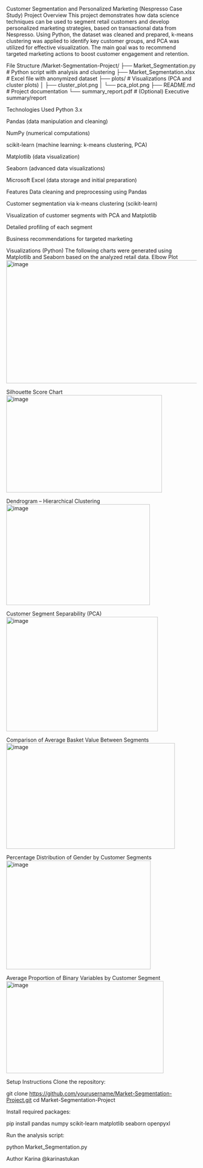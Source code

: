 Customer Segmentation and Personalized Marketing (Nespresso Case Study)
Project Overview
This project demonstrates how data science techniques can be used to segment retail customers and develop personalized marketing strategies, based on transactional data from Nespresso. Using Python, the dataset was cleaned and prepared, k-means clustering was applied to identify key customer groups, and PCA was utilized for effective visualization. The main goal was to recommend targeted marketing actions to boost customer engagement and retention.

File Structure
/Market-Segmentation-Project/
├── Market_Segmentation.py        # Python script with analysis and clustering
├── Market_Segmentation.xlsx      # Excel file with anonymized dataset
├── plots/                        # Visualizations (PCA and cluster plots)
│   ├── cluster_plot.png
│   └── pca_plot.png
├── README.md                     # Project documentation
└── summary_report.pdf            # (Optional) Executive summary/report

Technologies Used
Python 3.x

Pandas (data manipulation and cleaning)

NumPy (numerical computations)

scikit-learn (machine learning: k-means clustering, PCA)

Matplotlib (data visualization)

Seaborn (advanced data visualizations)

Microsoft Excel (data storage and initial preparation)

Features
Data cleaning and preprocessing using Pandas

Customer segmentation via k-means clustering (scikit-learn)

Visualization of customer segments with PCA and Matplotlib

Detailed profiling of each segment

Business recommendations for targeted marketing

Visualizations (Python)
The following charts were generated using Matplotlib and Seaborn based on the analyzed retail data.
Elbow Plot
<img width="521" height="325" alt="image" src="https://github.com/user-attachments/assets/4a63ac2c-b00b-48c8-9c91-f4fb048ec7e2" />

Silhouette Score Chart
<img width="412" height="257" alt="image" src="https://github.com/user-attachments/assets/9c0ef7ff-47c1-4e38-9b2f-c846f8c0be67" />

Dendrogram – Hierarchical Clustering
<img width="380" height="266" alt="image" src="https://github.com/user-attachments/assets/9f21b436-8be5-4211-84fb-fce32383c1ee" />

Customer Segment Separability (PCA)
<img width="401" height="302" alt="image" src="https://github.com/user-attachments/assets/1d92e0c9-a5e0-4bd1-9aa4-9756ffd38aca" />

Comparison of Average Basket Value Between Segments
<img width="446" height="279" alt="image" src="https://github.com/user-attachments/assets/6dfc8b5f-3389-46c0-8069-17343b15b2be" />

Percentage Distribution of Gender by Customer Segments
<img width="382" height="287" alt="image" src="https://github.com/user-attachments/assets/a31f15a5-265c-44e9-85b4-afaf18c938d4" />

Average Proportion of Binary Variables by Customer Segment
<img width="416" height="243" alt="image" src="https://github.com/user-attachments/assets/34b50e30-7745-47c2-9624-2e82f87a28a1" />

Setup Instructions
Clone the repository:

git clone https://github.com/yourusername/Market-Segmentation-Project.git
cd Market-Segmentation-Project

Install required packages:

pip install pandas numpy scikit-learn matplotlib seaborn openpyxl

Run the analysis script:

python Market_Segmentation.py

Author
Karina @karinastukan

